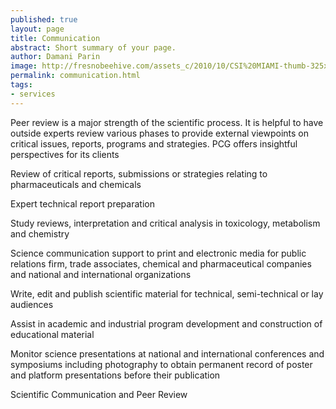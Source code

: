 ```yaml
---
published: true
layout: page
title: Communication
abstract: Short summary of your page.
author: Damani Parin
image: http://fresnobeehive.com/assets_c/2010/10/CSI%20MIAMI-thumb-325x241-39249.jpg
permalink: communication.html
tags:
- services
---
```


Peer review is a major strength of the 
scientific process. It is helpful to have outside 
experts review various phases to provide 
external viewpoints on critical issues, reports, 
programs and strategies. PCG offers insightful 
perspectives for its clients

Review of critical reports, submissions or 
strategies relating to pharmaceuticals and 
chemicals

Expert technical report preparation

Study reviews, interpretation and critical analysis
in toxicology, metabolism and chemistry

Science communication support to print and 
electronic media for public relations firm, trade 
associates, chemical and pharmaceutical 
companies and national and international 
organizations

Write, edit and publish scientific material for 
technical, semi-technical or lay audiences

Assist in academic and industrial program 
development and construction of educational 
material

Monitor science presentations at national and 
international conferences and symposiums 
including photography to obtain permanent 
record of poster and platform presentations 
before their publication

Scientific Communication
and Peer Review